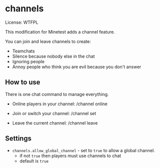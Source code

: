 channels
========

License: WTFPL


This modification for Minetest adds a channel feature.

You can join and leave channels to create:

* Teamchats
* Silence because nobody else in the chat
* Ignoring people
* Annoy people who think you are evil because you don't answer

How to use
----------

There is one chat command to manage everything.

* Online players in your channel:  /channel online

* Join or switch your channel:     /channel set <channel>

* Leave the current channel:       /channel leave

Settings
--------

* `channels.allow_global_channel` - set to `true` to allow a global channel.
    * if not `true` then players must use channels to chat
    * default is `true`
